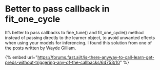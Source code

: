 # Better to pass callback in fit\_one\_cycle

It’s better to pass callbacks to fine\_tune() and fit\_one\_cycle() method instead of passing directly to the learner object, to avoid unwanted effects when using your models for inferencing. I found this solution from one of the posts written by Wayde Gilliam.

{% embed url="https://forums.fast.ai/t/is-there-anyway-to-call-learn-get-preds-without-triggering-any-of-the-callbacks/64753/10" %}
